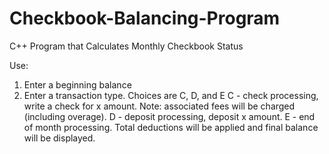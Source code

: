 Checkbook-Balancing-Program
===========================

C++ Program that Calculates Monthly Checkbook Status

Use:
1. Enter a beginning balance
2. Enter a transaction type. Choices are C, D, and E
          C - check processing, write a check for x amount. Note: associated fees will be charged (including overage).
          D - deposit processing, deposit x amount.
          E - end of month processing. Total deductions will be applied and final balance will be displayed.
